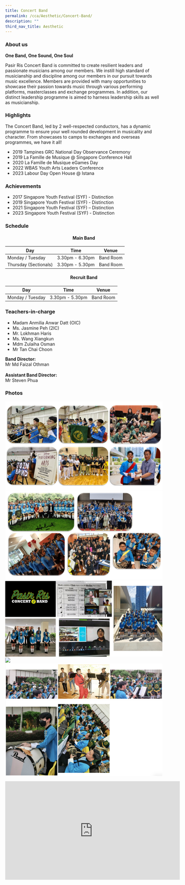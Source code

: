 ```yaml
---
title: Concert Band
permalink: /cca/Aesthetic/Concert-Band/
description: ""
third_nav_title: Aesthetic
---
```

### About us

**One Band, One Sound, One Soul**

Pasir Ris Concert Band is committed to create resilient leaders and passionate musicians among our members. We instill high standard of musicianship and discipline among our members in our pursuit towards music excellence. Members are provided with many opportunities to showcase their passion towards music through various performing platforms, masterclasses and exchange programmes. In addition, our distinct leadership programme is aimed to harness leadership skills as well as musicianship.

### Highlights

The Concert Band, led by 2 well-respected conductors, has a dynamic programme to ensure your well rounded development in musicality and character. From showcases to camps to exchanges and overseas programmes, we have it all! 

* 2019 Tampines GRC National Day Observance Ceremony 
* 2019 La Famille de Musique @ Singapore Conference Hall 
* 2020 La Famille de Musique eGames Day 
* 2022 WBAS Youth Arts Leaders Conference 
* 2023 Labour Day Open House @ Istana 

### Achievements

* 2017 Singapore Youth Festival (SYF) - Distinction
* 2019 Singapore Youth Festival (SYF) - Distinction
* 2021 Singapore Youth Festival (SYF) – Distinction
* 2023 Singapore Youth Festival (SYF) - Distinction

### Schedule

#### **<center>Main Band</center>**
| Day | Time | Venue |
| -------- | -------- | -------- |
| Monday / Tuesday | 3.30pm - 6.30pm | Band Room |
| Thursday (Sectionals) | 3.30pm - 5.30pm | Band Room |
#### **<center>Recruit Band</center>**
| Day | Time | Venue |
| -------- | -------- | -------- |
| Monday / Tuesday | 3.30pm - 5.30pm | Band Room |

### Teachers-in-charge

* Madam Anmilia Anwar Datt (OIC) 
* Ms. Jasmine Peh (2IC) 
* Mr. Lokhman Haris 
* Ms. Wang Xiangkun 
* Mdm Zulaiha Osman 
* Mr Tan Chai Choon 

**Band Director:**<br> Mr Md Faizal Othman<br><br>
**Assistant Band Director:** <br>Mr Steven Phua

### Photos

![](/images/Band%20Photo%201.jpeg)
![](/images/Band%20Photo%202.jpeg)
![](/images/band%20photo%203.png)
![](/images/Band%20Photo%204.png)
![](/images/Band%20Photo%205.png)
![](/images/Band%20Photo%206.png)

<iframe width="560" height="315" src="https://www.youtube.com/embed/Otjb4IvJyBQ" title="YouTube video player" frameborder="0" allow="accelerometer; autoplay; clipboard-write; encrypted-media; gyroscope; picture-in-picture" allowfullscreen=""></iframe>